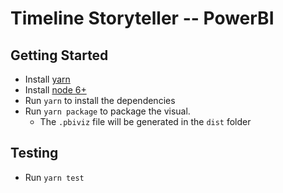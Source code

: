 # Timeline Storyteller -- PowerBI

## Getting Started
* Install [yarn](https://yarnpkg.com)
* Install [node 6+](https://nodejs.org/en/)
* Run `yarn` to install the dependencies
* Run `yarn package` to package the visual.
    * The `.pbiviz` file will be generated in the `dist` folder

## Testing

* Run `yarn test`
